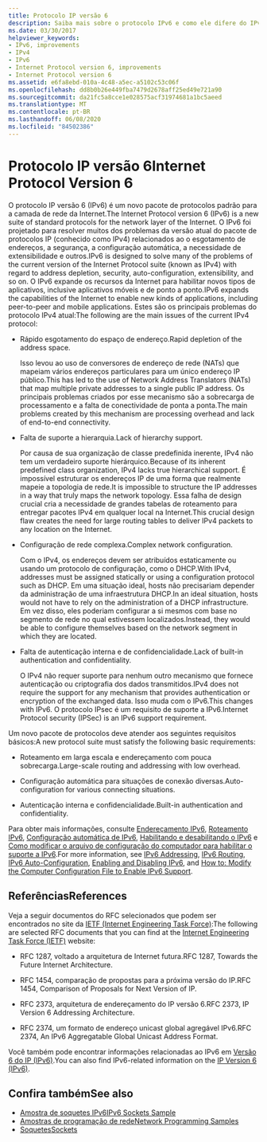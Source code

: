 ```yaml
---
title: Protocolo IP versão 6
description: Saiba mais sobre o protocolo IPv6 e como ele difere do IPv4. .NET Framework aplicativos dão suporte ao IPv6, mas podem exigir configuração.
ms.date: 03/30/2017
helpviewer_keywords:
- IPv6, improvements
- IPv4
- IPv6
- Internet Protocol version 6, improvements
- Internet Protocol version 6
ms.assetid: e6fa8ebd-010a-4c48-a5ec-a5102c53c06f
ms.openlocfilehash: dd8b0b26e449fba7479d2678aff25ed49e721a90
ms.sourcegitcommit: da21fc5a8cce1e028575acf31974681a1bc5aeed
ms.translationtype: MT
ms.contentlocale: pt-BR
ms.lasthandoff: 06/08/2020
ms.locfileid: "84502386"
---
```

# <a name="internet-protocol-version-6"></a><span data-ttu-id="f2439-104">Protocolo IP versão 6</span><span class="sxs-lookup"><span data-stu-id="f2439-104">Internet Protocol Version 6</span></span>
<span data-ttu-id="f2439-105">O protocolo IP versão 6 (IPv6) é um novo pacote de protocolos padrão para a camada de rede da Internet.</span><span class="sxs-lookup"><span data-stu-id="f2439-105">The Internet Protocol version 6 (IPv6) is a new suite of standard protocols for the network layer of the Internet.</span></span> <span data-ttu-id="f2439-106">O IPv6 foi projetado para resolver muitos dos problemas da versão atual do pacote de protocolos IP (conhecido como IPv4) relacionados ao o esgotamento de endereços, a segurança, a configuração automática, a necessidade de extensibilidade e outros.</span><span class="sxs-lookup"><span data-stu-id="f2439-106">IPv6 is designed to solve many of the problems of the current version of the Internet Protocol suite (known as IPv4) with regard to address depletion, security, auto-configuration, extensibility, and so on.</span></span> <span data-ttu-id="f2439-107">O IPv6 expande os recursos da Internet para habilitar novos tipos de aplicativos, inclusive aplicativos móveis e de ponto a ponto.</span><span class="sxs-lookup"><span data-stu-id="f2439-107">IPv6 expands the capabilities of the Internet to enable new kinds of applications, including peer-to-peer and mobile applications.</span></span> <span data-ttu-id="f2439-108">Estes são os principais problemas do protocolo IPv4 atual:</span><span class="sxs-lookup"><span data-stu-id="f2439-108">The following are the main issues of the current IPv4 protocol:</span></span>  
  
- <span data-ttu-id="f2439-109">Rápido esgotamento do espaço de endereço.</span><span class="sxs-lookup"><span data-stu-id="f2439-109">Rapid depletion of the address space.</span></span>  
  
     <span data-ttu-id="f2439-110">Isso levou ao uso de conversores de endereço de rede (NATs) que mapeiam vários endereços particulares para um único endereço IP público.</span><span class="sxs-lookup"><span data-stu-id="f2439-110">This has led to the use of Network Address Translators (NATs) that map multiple private addresses to a single public IP address.</span></span> <span data-ttu-id="f2439-111">Os principais problemas criados por esse mecanismo são a sobrecarga de processamento e a falta de conectividade de ponta a ponta.</span><span class="sxs-lookup"><span data-stu-id="f2439-111">The main problems created by this mechanism are processing overhead and lack of end-to-end connectivity.</span></span>  
  
- <span data-ttu-id="f2439-112">Falta de suporte a hierarquia.</span><span class="sxs-lookup"><span data-stu-id="f2439-112">Lack of hierarchy support.</span></span>  
  
     <span data-ttu-id="f2439-113">Por causa de sua organização de classe predefinida inerente, IPv4 não tem um verdadeiro suporte hierárquico.</span><span class="sxs-lookup"><span data-stu-id="f2439-113">Because of its inherent predefined class organization, IPv4 lacks true hierarchical support.</span></span> <span data-ttu-id="f2439-114">É impossível estruturar os endereços IP de uma forma que realmente mapeie a topologia de rede.</span><span class="sxs-lookup"><span data-stu-id="f2439-114">It is impossible to structure the IP addresses in a way that truly maps the network topology.</span></span> <span data-ttu-id="f2439-115">Essa falha de design crucial cria a necessidade de grandes tabelas de roteamento para entregar pacotes IPv4 em qualquer local na Internet.</span><span class="sxs-lookup"><span data-stu-id="f2439-115">This crucial design flaw creates the need for large routing tables to deliver IPv4 packets to any location on the Internet.</span></span>  
  
- <span data-ttu-id="f2439-116">Configuração de rede complexa.</span><span class="sxs-lookup"><span data-stu-id="f2439-116">Complex network configuration.</span></span>  
  
     <span data-ttu-id="f2439-117">Com o IPv4, os endereços devem ser atribuídos estaticamente ou usando um protocolo de configuração, como o DHCP.</span><span class="sxs-lookup"><span data-stu-id="f2439-117">With IPv4, addresses must be assigned statically or using a configuration protocol such as DHCP.</span></span> <span data-ttu-id="f2439-118">Em uma situação ideal, hosts não precisariam depender da administração de uma infraestrutura DHCP.</span><span class="sxs-lookup"><span data-stu-id="f2439-118">In an ideal situation, hosts would not have to rely on the administration of a DHCP infrastructure.</span></span> <span data-ttu-id="f2439-119">Em vez disso, eles poderiam configurar a si mesmos com base no segmento de rede no qual estivessem localizados.</span><span class="sxs-lookup"><span data-stu-id="f2439-119">Instead, they would be able to configure themselves based on the network segment in which they are located.</span></span>  
  
- <span data-ttu-id="f2439-120">Falta de autenticação interna e de confidencialidade.</span><span class="sxs-lookup"><span data-stu-id="f2439-120">Lack of built-in authentication and confidentiality.</span></span>  
  
     <span data-ttu-id="f2439-121">O IPv4 não requer suporte para nenhum outro mecanismo que fornece autenticação ou criptografia dos dados transmitidos.</span><span class="sxs-lookup"><span data-stu-id="f2439-121">IPv4 does not require the support for any mechanism that provides authentication or encryption of the exchanged data.</span></span> <span data-ttu-id="f2439-122">Isso muda com o IPv6.</span><span class="sxs-lookup"><span data-stu-id="f2439-122">This changes with IPv6.</span></span> <span data-ttu-id="f2439-123">O protocolo IPsec é um requisito de suporte a IPv6.</span><span class="sxs-lookup"><span data-stu-id="f2439-123">Internet Protocol security (IPSec) is an IPv6 support requirement.</span></span>  
  
 <span data-ttu-id="f2439-124">Um novo pacote de protocolos deve atender aos seguintes requisitos básicos:</span><span class="sxs-lookup"><span data-stu-id="f2439-124">A new protocol suite must satisfy the following basic requirements:</span></span>  
  
- <span data-ttu-id="f2439-125">Roteamento em larga escala e endereçamento com pouca sobrecarga.</span><span class="sxs-lookup"><span data-stu-id="f2439-125">Large-scale routing and addressing with low overhead.</span></span>  
  
- <span data-ttu-id="f2439-126">Configuração automática para situações de conexão diversas.</span><span class="sxs-lookup"><span data-stu-id="f2439-126">Auto-configuration for various connecting situations.</span></span>  
  
- <span data-ttu-id="f2439-127">Autenticação interna e confidencialidade.</span><span class="sxs-lookup"><span data-stu-id="f2439-127">Built-in authentication and confidentiality.</span></span>  
  
 <span data-ttu-id="f2439-128">Para obter mais informações, consulte [Endereçamento IPv6](ipv6-addressing.md), [Roteamento IPv6](ipv6-routing.md), [Configuração automática de IPv6](ipv6-auto-configuration.md), [Habilitando e desabilitando o IPv6](enabling-and-disabling-ipv6.md) e [Como modificar o arquivo de configuração do computador para habilitar o suporte a IPv6](how-to-modify-the-computer-configuration-file-to-enable-ipv6-support.md).</span><span class="sxs-lookup"><span data-stu-id="f2439-128">For more information, see [IPv6 Addressing](ipv6-addressing.md), [IPv6 Routing](ipv6-routing.md), [IPv6 Auto-Configuration](ipv6-auto-configuration.md), [Enabling and Disabling IPv6](enabling-and-disabling-ipv6.md), and [How to: Modify the Computer Configuration File to Enable IPv6 Support](how-to-modify-the-computer-configuration-file-to-enable-ipv6-support.md).</span></span>  
  
## <a name="references"></a><span data-ttu-id="f2439-129">Referências</span><span class="sxs-lookup"><span data-stu-id="f2439-129">References</span></span>  
 <span data-ttu-id="f2439-130">Veja a seguir documentos do RFC selecionados que podem ser encontrados no site da [IETF (Internet Engineering Task Force)](https://www.ietf.org/):</span><span class="sxs-lookup"><span data-stu-id="f2439-130">The following are selected RFC documents that you can find at the [Internet Engineering Task Force (IETF)](https://www.ietf.org/) website:</span></span>  
  
- <span data-ttu-id="f2439-131">RFC 1287, voltado a arquitetura de Internet futura.</span><span class="sxs-lookup"><span data-stu-id="f2439-131">RFC 1287, Towards the Future Internet Architecture.</span></span>  
  
- <span data-ttu-id="f2439-132">RFC 1454, comparação de propostas para a próxima versão do IP.</span><span class="sxs-lookup"><span data-stu-id="f2439-132">RFC 1454, Comparison of Proposals for Next Version of IP.</span></span>  
  
- <span data-ttu-id="f2439-133">RFC 2373, arquitetura de endereçamento do IP versão 6.</span><span class="sxs-lookup"><span data-stu-id="f2439-133">RFC 2373, IP Version 6 Addressing Architecture.</span></span>  
  
- <span data-ttu-id="f2439-134">RFC 2374, um formato de endereço unicast global agregável IPv6.</span><span class="sxs-lookup"><span data-stu-id="f2439-134">RFC 2374, An IPv6 Aggregatable Global Unicast Address Format.</span></span>  
  
 <span data-ttu-id="f2439-135">Você também pode encontrar informações relacionadas ao IPv6 em [Versão 6 do IP (IPv6)](https://docs.microsoft.com/previous-versions/windows/it-pro/windows-server-2008-R2-and-2008/dd379498%28v=ws.10%29).</span><span class="sxs-lookup"><span data-stu-id="f2439-135">You can also find IPv6-related information on the [IP Version 6 (IPv6)](https://docs.microsoft.com/previous-versions/windows/it-pro/windows-server-2008-R2-and-2008/dd379498%28v=ws.10%29).</span></span>  
  
## <a name="see-also"></a><span data-ttu-id="f2439-136">Confira também</span><span class="sxs-lookup"><span data-stu-id="f2439-136">See also</span></span>

- [<span data-ttu-id="f2439-137">Amostra de soquetes IPv6</span><span class="sxs-lookup"><span data-stu-id="f2439-137">IPv6 Sockets Sample</span></span>](https://docs.microsoft.com/previous-versions/dotnet/netframework-3.0/ms180981%28v=vs.85%29)
- [<span data-ttu-id="f2439-138">Amostras de programação de rede</span><span class="sxs-lookup"><span data-stu-id="f2439-138">Network Programming Samples</span></span>](network-programming-samples.md)
- [<span data-ttu-id="f2439-139">Soquetes</span><span class="sxs-lookup"><span data-stu-id="f2439-139">Sockets</span></span>](sockets.md)
